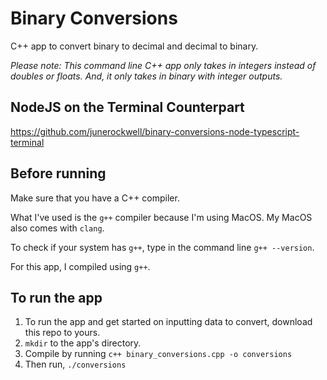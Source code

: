 # Binary Conversions
C++ app to convert binary to decimal and decimal to binary.

*Please note: This command line C++ app only takes in integers instead of doubles or floats. And, it only takes in binary with integer outputs.*

## NodeJS on the Terminal Counterpart
https://github.com/junerockwell/binary-conversions-node-typescript-terminal

## Before running
Make sure that you have a C++ compiler.

What I've used is the `g++` compiler because I'm using MacOS. My MacOS also comes with `clang`.

To check if your system has `g++`, type in the command line `g++ --version`.

For this app, I compiled using `g++`.

## To run the app
1. To run the app and get started on inputting data to convert, download this repo to yours.
2. `mkdir` to the app's directory.
3. Compile by running `c++ binary_conversions.cpp -o conversions`
4. Then run, `./conversions`
